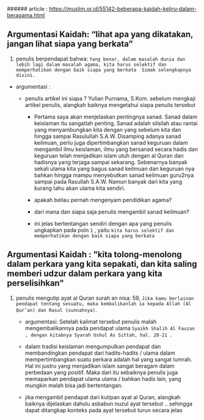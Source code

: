 

###### article : https://muslim.or.id/55142-beberapa-kaidah-keliru-dalam-beragama.html

## Argumentasi Kaidah: “lihat apa yang dikatakan, jangan lihat siapa yang berkata”

1. penulis berpendapat bahwa: `Yang benar, dalam masalah dunia dan lebih lagi dalam masalah agama, kita harus selektif dan memperhatikan dengan baik siapa yang berkata  Simak selengkapnya disini.`
- argumentasi :
  
  - penulis artikel ini siapa ? Yulian Purnama, S.Kom.  sebelum mengkaji artikel penulis, alangkah baiknya mengetahui siapa penulis tersebut
    
    - Pertama saya akan menjelaskan pentingnya sanad. Sanad dalam keislaman itu sangatlah penting, Sanad adalah silsilah atau rantai yang menyambungkan kita dengan yang sebelum kita dan hingga sampai Rasulullah S.A.W. Disamping adanya sanad keilmuan, perlu juga dipertimbangkan sanad keguruan dalam mengambil ilmu keislaman, ilmu yang bersanad secara hadis dan keguruan telah menjadikan islam utuh dengan al Quran dan hadisnya yang terjaga sampai sekarang.
      Sebenarnya banyak sekali ulama kita yang bagus sanad keilmuan dan keguruan nya bahkan hingga mampu menyebutkan sanad keilmuan guru2nya sampai pada Rasullah S.A.W. Namun banyak dari kita yang kurang tahu akan ulama kita sendiri.
    
    - apakah beliau pernah mengenyam pendidikan agama? 
    
    - dari mana dan siapa saja penulis mengambil sanad keilmuan? 
    
    - ini jelas bertentangan sendiri dengan apa yang penulis ungkapkan pada poin `1` , yaitu `kita harus selektif dan memperhatikan dengan baik siapa yang berkata`
      
      

## Argumentasi Kaidah : "kita tolong-menolong dalam perkara yang kita sepakati, dan kita saling memberi udzur dalam perkara yang kita perselisihkan"

1. penulis mengutip ayat al Quran surah an nisa: 59, `Jika kamu berlainan pendapat tentang sesuatu, maka kembalikanlah ia kepada Allah (Al Qur’an) dan Rasul (sunnahnya)`. 
   - argumentasi:  Setelah kalimat tersebut penulis malah mengembalikannya pada pendapat ulama `Syaikh Shalih Al Fauzan , dengan kitabnya Syarah Ushul As Sittah, hal. 20-21 `. 
   
   - dalam tradisi keislaman mengumpulkan pendapat dan membandingkan pendapat dari hadits-hadits / ulama dalam mempertimbangkan suatu perkara adalah hal yang sangat lumrah. Hal ini justru yang menjadikan islam sangat beragam dalam perbedaan yang positif. Maka dari itu sebaiknya penulis juga memaparkan pendapat ulama ulama / bahkan hadis lain, yang mungkin malah bisa jadi bertentangan.
   
   - jika mengambil pendapat dari kutipan ayat al Quran, alangkah baiknya dijelaskan dahulu asbabun nuzul ayat tersebut .. sehingga dapat ditangkap konteks pada ayat tersebut turun secara jelas




